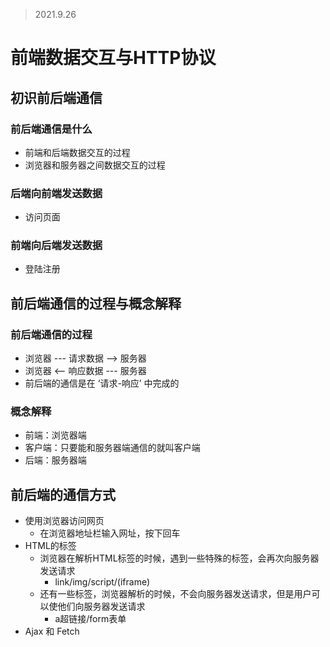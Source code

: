 >2021.9.26

# 前端数据交互与HTTP协议

## 初识前后端通信

### 前后端通信是什么

- 前端和后端数据交互的过程
- 浏览器和服务器之间数据交互的过程

### 后端向前端发送数据

- 访问页面

### 前端向后端发送数据

- 登陆注册

## 前后端通信的过程与概念解释

### 前后端通信的过程

- 浏览器 --- 请求数据 --> 服务器
- 浏览器 <-- 响应数据 --- 服务器
- 前后端的通信是在 ‘请求-响应’ 中完成的

### 概念解释

- 前端：浏览器端
- 客户端：只要能和服务器端通信的就叫客户端
- 后端：服务器端

## 前后端的通信方式

- 使用浏览器访问网页
  - 在浏览器地址栏输入网址，按下回车
- HTML的标签
  - 浏览器在解析HTML标签的时候，遇到一些特殊的标签，会再次向服务器发送请求
    - link/img/script/(iframe)
  - 还有一些标签，浏览器解析的时候，不会向服务器发送请求，但是用户可以使他们向服务器发送请求
    - a超链接/form表单
- Ajax 和 Fetch